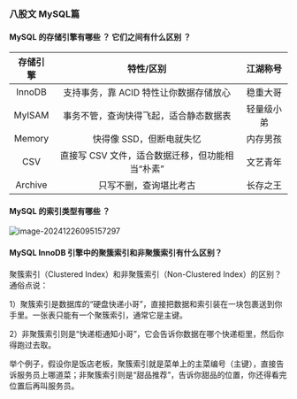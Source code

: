 ### 八股文  MySQL篇

#### MySQL 的存储引擎有哪些 ？ 它们之间有什么区别 ？

| 存储引擎 |                    特性/区别                    |  江湖称号  |
| :------: | :---------------------------------------------: | :--------: |
|  InnoDB  |     支持事务，靠 ACID 特性让你数据存储放心      |  稳重大哥  |
|  MyISAM  |     事务不管，查询快得飞起，适合静态数据表      | 轻量级小弟 |
|  Memory  |            快得像 SSD，但断电就失忆             |  内存男孩  |
|   CSV    | 直接写 CSV 文件，适合数据迁移，但功能相当“朴素” |  文艺青年  |
| Archive  |             只写不删，查询堪比考古              |  长存之王  |



#### MySQL 的索引类型有哪些 ？

![image-20241226095157297](https://jsd.onmicrosoft.cn/gh/iusine/TyporaNotesPicture/image-20241226095157297.png)



#### MySQL InnoDB 引擎中的聚簇索引和非聚簇索引有什么区别？

聚簇索引（Clustered Index）和非聚簇索引（Non-Clustered Index）的区别？通俗点说：

1）聚簇索引是数据库的“硬盘快递小哥”，直接把数据和索引装在一块包裹送到你手里。一张表只能有一个聚簇索引，通常它是主键。

2）非聚簇索引则是“快递柜通知小哥”，它会告诉你数据在哪个快递柜里，然后你得跑过去取。

举个例子，假设你是饭店老板，聚簇索引就是菜单上的主菜编号（主键），直接告诉服务员上哪道菜；非聚簇索引则是“甜品推荐”，告诉你甜品的位置，你还得看完位置后再叫服务员。
